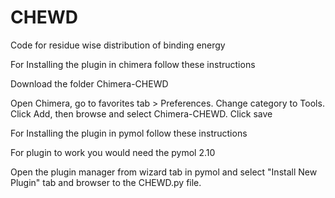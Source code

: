 # CHEWD
Code for residue wise distribution of binding energy

For Installing the plugin in chimera follow these instructions

Download the folder Chimera-CHEWD 

Open Chimera, go to favorites tab > Preferences. Change category to Tools. Click Add, then browse and select Chimera-CHEWD. Click save  



For Installing the plugin in pymol follow these instructions

For plugin to work you would need the pymol 2.10

Open the plugin manager from wizard tab in pymol and select "Install New Plugin" tab and browser to the CHEWD.py file.
